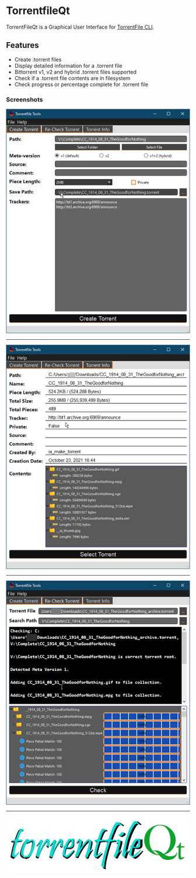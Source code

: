 # TorrentfileQt

TorrentFileQt is a Graphical User Interface for [TorrentFile CLI](https://github.com/alexpdev/torrentfile).

## Features

- Create .torrent files
- Display detailed information for a .torrent file
- Bittorrent v1, v2 and hybrid .torrent files supported
- Check if a .torrent file contents are in filesystem
- Check progress or percentage complete for .torrent file

### Screenshots

![CreateTabScreenShot.png](./assets/CreateTabScreenShot.png)

-------

![InfoTabScreenShot.png](./assets/InfoTabScreenShot.png)

-------

![InfoTabScreenShot.png](./assets/CheckTabScreenShot.png)

-------

![torrentfile.png](./assets/torrentfile.png)
